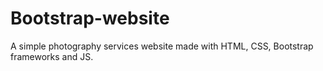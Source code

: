 # Bootstrap-website
A simple photography services website made with HTML, CSS, Bootstrap frameworks and JS.
